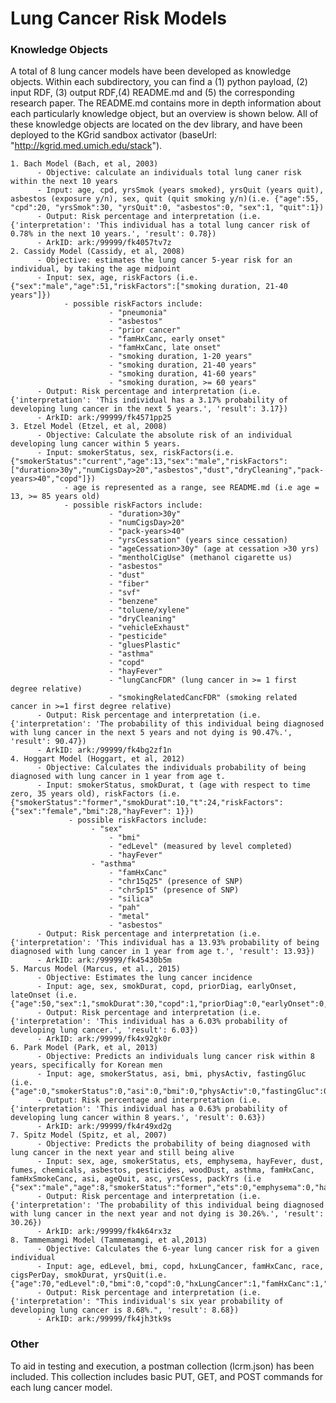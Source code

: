 # Lung Cancer Risk Models

### Knowledge Objects
  A total of 8 lung cancer models have been developed as knowledge objects. Within each subdirectory, you can find a (1) python payload, (2) input RDF, (3) output RDF,(4) README.md and (5) the corresponding research paper. The README.md contains more in depth information about each particularly knowledge object, but an overview is shown below. All of these knowledge objects are located on the dev library, and have been deployed to the KGrid sandbox activator (baseUrl: "http://kgrid.med.umich.edu/stack"). 
 
    1. Bach Model (Bach, et al, 2003)
          - Objective: calculate an individuals total lung caner risk within the next 10 years
          - Input: age, cpd, yrsSmok (years smoked), yrsQuit (years quit), asbestos (exposure y/n), sex, quit (quit smoking y/n)(i.e. {"age":55, "cpd":20, "yrsSmok":30, "yrsQuit":0, "asbestos":0, "sex":1, "quit":1})
          - Output: Risk percentage and interpretation (i.e. {'interpretation': 'This individual has a total lung cancer risk of 0.78% in the next 10 years.', 'result': 0.78})
          - ArkID: ark:/99999/fk4057tv7z
    2. Cassidy Model (Cassidy, et al, 2008)
          - Objective: estimates the lung cancer 5-year risk for an individual, by taking the age midpoint 
          - Input: sex, age, riskFactors (i.e. {"sex":"male","age":51,"riskFactors":["smoking duration, 21-40 years"]})
                - possible riskFactors include:
                          - "pneumonia"
                          - "asbestos"
                          - "prior cancer"
                          - "famHxCanc, early onset"
                          - "famHxCanc, late onset"
                          - "smoking duration, 1-20 years"
                          - "smoking duration, 21-40 years"
                          - "smoking duration, 41-60 years"
                          - "smoking duration, >= 60 years"
          - Output: Risk percentage and interpretation (i.e. {'interpretation': 'This individual has a 3.17% probability of developing lung cancer in the next 5 years.', 'result': 3.17})
          - ArkID: ark:/99999/fk4571pp25
    3. Etzel Model (Etzel, et al, 2008)
          - Objective: Calculate the absolute risk of an individual developing lung cancer within 5 years.
          - Input: smokerStatus, sex, riskFactors(i.e. {"smokerStatus":"current","age":13,"sex":"male","riskFactors":["duration>30y","numCigsDay>20","asbestos","dust","dryCleaning","pack-years>40","copd"]})
                - age is represented as a range, see README.md (i.e age = 13, >= 85 years old)
                - possible riskFactors include:
                          - "duration>30y"
                          - "numCigsDay>20"
                          - "pack-years>40"
                          - "yrsCessation" (years since cessation)
                          - "ageCessation>30y" (age at cessation >30 yrs)
                          - "mentholCigUse" (methanol cigarette us)
                          - "asbestos"
                          - "dust"
                          - "fiber"
                          - "svf"
                          - "benzene"
                          - "toluene/xylene"
                          - "dryCleaning"
                          - "vehicleExhaust"
                          - "pesticide"
                          - "gluesPlastic"
                          - "asthma"
                          - "copd"
                          - "hayFever"
                          - "lungCancFDR" (lung cancer in >= 1 first degree relative)
                          - "smokingRelatedCancFDR" (smoking related cancer in >=1 first degree relative)
          - Output: Risk percentage and interpretation (i.e. {'interpretation': 'The probability of this individual being diagnosed with lung cancer in the next 5 years and not dying is 90.47%.', 'result': 90.47})
          - ArkID: ark:/99999/fk4bg2zf1n
    4. Hoggart Model (Hoggart, et al, 2012)
          - Objective: Calculates the individuals probability of being diagnosed with lung cancer in 1 year from age t.
          - Input: smokerStatus, smokDurat, t (age with respect to time zero, 35 years old), riskFactors (i.e. {"smokerStatus":"former","smokDurat":10,"t":24,"riskFactors":{"sex":"female","bmi":28,"hayFever": 1}})
                 - possible riskFactors include:
                  	  - "sex"
                          - "bmi"
                          - "edLevel" (measured by level completed)
                          - "hayFever"
	                  - "asthma"
                          - "famHxCanc"
                          - "chr15q25" (presence of SNP)
                          - "chr5p15" (presence of SNP)
                          - "silica"
                          - "pah"
                          - "metal"
                          - "asbestos"
          - Output: Risk percentage and interpretation (i.e. {'interpretation': 'This individual has a 13.93% probability of being diagnosed with lung cancer in 1 year from age t.', 'result': 13.93})
          - ArkID: ark:/99999/fk45430b5m
    5. Marcus Model (Marcus, et al., 2015)
          - Objective: Estimates the lung cancer incidence
          - Input: age, sex, smokDurat, copd, priorDiag, earlyOnset, lateOnset (i.e. {"age":50,"sex":1,"smokDurat":30,"copd":1,"priorDiag":0,"earlyOnset":0,"lateOnset":0})
          - Output: Risk percentage and interpretation (i.e. {'interpretation': 'This individual has a 6.03% probability of developing lung cancer.', 'result': 6.03})
          - ArkID: ark:/99999/fk4x92gk0r
    6. Park Model (Park, et al, 2013)
          - Objective: Predicts an individuals lung cancer risk within 8 years, specifically for Korean men
          - Input: age, smokerStatus, asi, bmi, physActiv, fastingGluc (i.e. {"age":0,"smokerStatus":0,"asi":0,"bmi":0,"physActiv":0,"fastingGluc":0})
          - Output: Risk percentage and interpretation (i.e. {'interpretation': 'This individual has a 0.63% probability of developing lung cancer within 8 years.', 'result': 0.63})
          - ArkID: ark:/99999/fk4r49xd2g
    7. Spitz Model (Spitz, et al, 2007)
   	      - Objective: Predicts the probability of being diagnosed with lung cancer in the next year and still being alive
	      - Input: sex, age, smokerStatus, ets, emphysema, hayFever, dust, fumes, chemicals, asbestos, pesticides, woodDust, asthma, famHxCanc, famHxSmokeCanc, asi, ageQuit, asc, yrsCess, packYrs (i.e {"sex":"male","age":8,"smokerStatus":"former","ets":0,"emphysema":0,"hayFever":0,"dust":1,"fumes":1,"chemicals":1,"asbestos":0,"pesticides":1,"woodDust":0,"asthma":0,"famHxCanc":0,"famHxSmokeCanc":0,"asi":25,"ageQuit":30,"asc":0,"yrsCess":1,"packYrs":0})
	      - Output: Risk percentage and interpretation (i.e. {'interpretation': 'The probability of this individual being diagnosed with lung cancer in the next year and not dying is 30.26%.', 'result': 30.26})
	      - ArkID: ark:/99999/fk4k64rx3z
    8. Tammemamgi Model (Tammemamgi, et al,2013) 
          - Objective: Calculates the 6-year lung cancer risk for a given individual
          - Input: age, edLevel, bmi, copd, hxLungCancer, famHxCanc, race, cigsPerDay, smokDurat, yrsQuit(i.e. {"age":70,"edLevel":0,"bmi":0,"copd":0,"hxLungCancer":1,"famHxCanc":1,"race":0,"cigsPerDay":0,"smokDurat":0,"yrsQuit":0})
          - Output: Risk percentage and interpretation (i.e. {'interpretation': "This individual's six year probability of developing lung cancer is 8.68%.", 'result': 8.68})
          - ArkID: ark:/99999/fk4jh3tk9s

### Other
To aid in testing and execution, a postman collection (lcrm.json) has been included. This collection includes basic PUT, GET, and POST commands for each lung cancer model.
